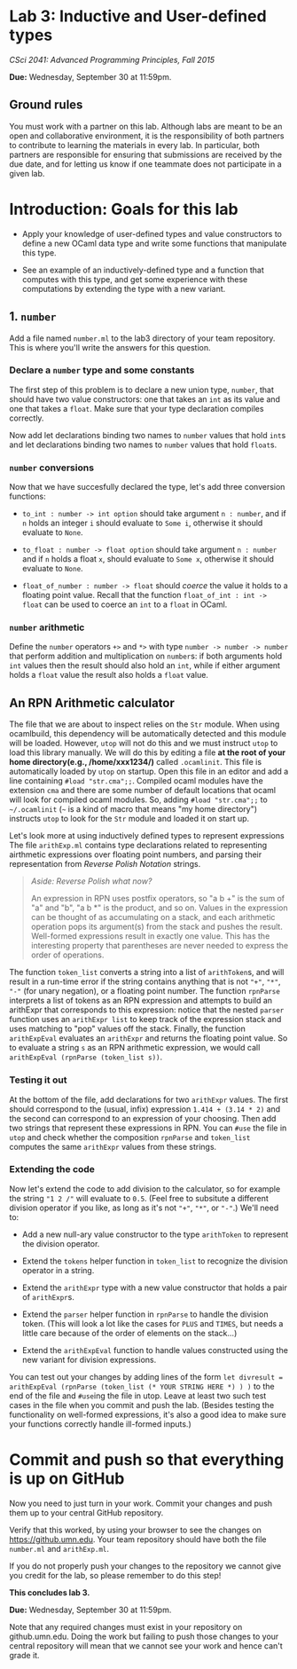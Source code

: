 # Lab 3: Inductive and User-defined types

*CSci 2041: Advanced Programming Principles, Fall 2015*

**Due:** Wednesday, September 30 at 11:59pm.

## Ground rules

You must work with a partner on this lab.  Although labs are meant to
be an open and collaborative environment, it is the responsibility of
both partners to contribute to learning the materials in every lab.
In particular, both partners are responsible for ensuring that submissions are
received by the due date, and for letting us know if one teammate does
not participate in a given lab.

# Introduction: Goals for this lab

+ Apply your knowledge of user-defined types and value constructors to
  define a new OCaml data type and write some functions that
  manipulate this type.

+ See an example of an inductively-defined type and a function that
  computes with this type, and get some experience with these
  computations by extending the type with a new variant.

## 1. `number`

Add a file named `number.ml` to the lab3 directory of your team
repository.  This is where you'll write the answers for this question.

### Declare a `number` type and some constants

The first step of this problem is to declare a new union type,
`number`, that should have two value constructors: one that takes an
`int` as its value and one that takes a `float`. Make sure that your
type declaration compiles correctly.

Now add let declarations binding two names to `number` values that
hold `int`s and let declarations binding two names to `number` values
that hold `float`s.

### `number` conversions

Now that we have succesfully declared the type, let's add three
conversion functions:

+ `to_int : number -> int option` should take argument `n : number`,
  and if `n` holds an integer `i` should evaluate to `Some i`,
  otherwise it should evaluate to `None`.

+ `to_float : number -> float option` should take argument `n :
  number` and if `n` holds a float `x`, should evaluate to `Some x`,
  otherwise it should evaluate to `None`.

+ `float_of_number : number -> float` should _coerce_ the value it
  holds to a floating point value.  Recall that the function
  `float_of_int : int -> float` can be used to coerce an `int` to a
  `float` in OCaml.

### `number` arithmetic

Define the `number` operators `+>` and `*>` with type `number ->
number -> number` that perform addition and multiplication on
`number`s:  if both arguments hold  `int` values then the
result should also hold an `int`, while if either argument holds a
`float` value the result also holds a `float` value.

## An RPN Arithmetic calculator

The file that we are about to inspect relies on the `Str` module. When
using ocamlbuild, this dependency will be automatically detected 
and this module will be loaded. However, `utop` will not do this and we must
instruct `utop` to load this library manually. We will do this by editing a file 
**at the root of your home directory(e.g., /home/xxx1234/)** called 
`.ocamlinit`. This file is automatically loaded by `utop` on startup. Open this 
file in an editor and add a line containing `#load "str.cma";;`. 
Compiled ocaml modules have the extension `cma` and there are some number 
of default locations that ocaml will look for compiled ocaml modules. So,
adding `#load "str.cma";;` to `~/.ocamlinit` (`~` is a kind of macro that
means "my home directory") instructs `utop` to look for the `Str` module
and loaded it on start up.

Let's look more at using inductively defined types to represent expressions
The file `arithExp.ml` contains type declarations related to
representing airthmetic expressions over floating point numbers, and
parsing their representation from *Reverse Polish Notation* strings.

>_Aside: Reverse Polish what now?_
>
>An expression in RPN uses postfix operators, so "a b +" is the sum of
>"a" and "b", "a b *" is the product, and so on.  Values in the
>expression can be thought of as accumulating on a stack, and each
>arithmetic operation pops its argument(s) from the stack and pushes the result.
>Well-formed expressions result in exactly one value.  This has the
>interesting property that parentheses are never needed to express the
>order of operations.

The function `token_list` converts a string into a list of
`arithToken`s, and will result in a run-time error if the string
contains anything that is not `"+"`, `"*"`, `"-"` (for unary negation),
or a floating point number.  The function `rpnParse` interprets a list
of tokens as an RPN expression and attempts to build an arithExpr that
corresponds to this expression: notice that the nested `parser`
function uses an `arithExpr list` to keep track of the expression
stack and uses matching to "pop" values off the stack.  Finally, the
function `arithExpEval` evaluates an `arithExpr` and returns the
floating point value.  So to evaluate a string `s` as an RPN arithmetic
expression, we would call `arithExpEval (rpnParse (token_list s))`.

### Testing it out

At the bottom of the file, add declarations for two `arithExpr`
values.  The first should correspond to the (usual, infix) expression
`1.414 + (3.14 * 2)` and the second can correspond to an expression of
your choosing.  Then add two strings that represent these expressions
in RPN.  You can `#use` the file in `utop` and check whether the composition
`rpnParse` and `token_list` computes the same `arithExpr` values from
these strings.

### Extending the code

Now let's extend the code to add division to the calculator, so for
example the string `"1 2 /"` will evaluate to `0.5`.  (Feel free to
subsitute a different division operator if you like, as long as it's
not `"+"`, `"*"`, or `"-"`.)  We'll need to:

+ Add a new null-ary value constructor to the type `arithToken` to
  represent the division operator.

+ Extend the `tokens` helper function in `token_list` to recognize the
  division operator in a string.

+ Extend the `arithExpr` type with a new value constructor that holds
  a pair of `arithExpr`s.

+ Extend the `parser` helper function in `rpnParse` to handle the
  division token.  (This will look a lot like the cases for `PLUS` and
  `TIMES`, but needs a little care because of the order of elements on
  the stack...)

+ Extend the `arithExpEval` function to handle values constructed
   using the new variant for division expressions.

You can test out your changes by adding lines of the form `let divresult
= arithExpEval (rpnParse (token_list (* YOUR STRING HERE *) ) )` to
the end of the file and `#use`ing the file in utop.  Leave at least two such
test cases in the file when you commit and push the lab.  (Besides
testing the functionality on well-formed expressions, it's also a good
idea to make sure your functions correctly handle ill-formed inputs.)

# Commit and push so that everything is up on GitHub

Now you need to just turn in your work.
Commit your changes and push them up to your central
GitHub repository.

Verify that this worked, by using your browser to see the changes on
https://github.umn.edu.  Your team repository should have both the
file `number.ml` and `arithExp.ml`.

If you do not properly push your changes to the repository we
cannot give you credit for the lab, so please remember to do this
step!

__This concludes lab 3.__

**Due:** Wednesday, September 30 at 11:59pm.

Note that any required changes must exist in your repository on
github.umn.edu. Doing the work but failing to push those changes
to your central repository will mean that we cannot see your work
and hence can't grade it.

